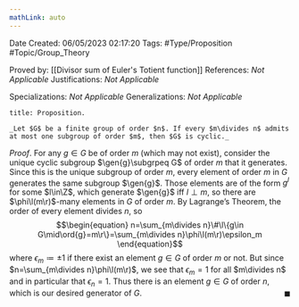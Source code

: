 ```yaml
---
mathLink: auto
---
```


<div class="topSpace"></div>

Date Created: 06/05/2023 02:17:20
Tags: #Type/Proposition #Topic/Group_Theory

Proved by: [[Divisor sum of Euler's Totient function]]
References: _Not Applicable_
Justifications: _Not Applicable_

Specializations: _Not Applicable_
Generalizations: _Not Applicable_

``` ad-Proposition
title: Proposition.

_Let $G$ be a finite group of order $n$. If every $m\divides n$ admits at most one subgroup of order $m$, then $G$ is cyclic._

```

_Proof_. For any $g\in G$ be of order $m$ (which may not exist), consider the unique cyclic subgroup $\gen{g}\subgrpeq G$ of order $m$ that it generates. Since this is the unique subgroup of order $m$, every element of order $m$ in $G$ generates the same subgroup $\gen{g}$. Those elements are of the form $g^l$ for some $l\in\Z$, which generate $\gen{g}$ iff $l\perp m$, so there are $\phi\l(m\r)$-many elements in $G$ of order $m$. By Lagrange$\textrm{'}$s Theorem, the order of every element divides $n$, so
$$\begin{equation}
    n=\sum_{m\divides n}\#\l\{g\in G\mid\ord{g}=m\r\}=\sum_{m\divides n}\phi\l(m\r)\epsilon_m
\end{equation}$$
where $\epsilon_m\coloneqq\pm1$ if there exist an element $g\in G$ of order $m$ or not. But since $n=\sum_{m\divides n}\phi\l(m\r)$, we see that $\epsilon_m=1$ for all $m\divides n$ and in particular that $\epsilon_n=1$. Thus there is an element $g\in G$ of order $n$, which is our desired generator of $G$.<span style="float:right;">$\blacksquare$</span>
